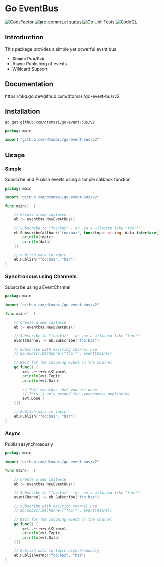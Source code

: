 # Go EventBus

[![CodeFactor](https://www.codefactor.io/repository/github/dtomasi/go-event-bus/badge)](https://www.codefactor.io/repository/github/dtomasi/di)
[![pre-commit.ci status](https://results.pre-commit.ci/badge/github/dtomasi/go-event-bus/main.svg)](https://results.pre-commit.ci/latest/github/dtomasi/go-event-bus/main)
![Go Unit Tests](https://github.com/dtomasi/go-event-bus/actions/workflows/build.yml/badge.svg)
![CodeQL](https://github.com/dtomasi/go-event-bus/actions/workflows/codeql-analysis.yml/badge.svg)

## Introduction

This package provides a simple yet powerful event bus.

- Simple Pub/Sub
- Async Publishing of events
- Wildcard Support

## Documentation

https://pkg.go.dev/github.com/dtomasi/go-event-bus/v2

## Installation

    go get github.com/dtomasi/go-event-bus/v2

```go
package main

import "github.com/dtomasi/go-event-bus/v2"
```

## Usage

### Simple
Subscribe and Publish events using a simple callback function

```go
package main

import "github.com/dtomasi/go-event-bus/v2"

func main()  {

    // Create a new instance
    eb := eventbus.NewEventBus()

    // Subscribe to "foo:baz" - or use a wildcard like "foo:*"
    eb.SubscribeCallback("foo:baz", func(topic string, data interface{}) {
        println(topic)
        println(data)
    })

    // Publish data to topic
    eb.Publish("foo:baz", "bar")
}
```

### Synchronous using Channels
Subscribe using a EventChannel

```go
package main

import "github.com/dtomasi/go-event-bus/v2"

func main()  {

    // Create a new instance
    eb := eventbus.NewEventBus()

    // Subscribe to "foo:baz" - or use a wildcard like "foo:*"
	eventChannel := eb.Subscribe("foo:baz")

	// Subscribe with existing channel use
	// eb.SubscribeChannel("foo:*", eventChannel)

    // Wait for the incoming event on the channel
    go func() {
        evt :=<-eventChannel
        println(evt.Topic)
        println(evt.Data)

        // Tell eventbus that you are done
        // This is only needed for synchronous publishing
        evt.Done()
    }()

    // Publish data to topic
    eb.Publish("foo:baz", "bar")
}
```

### Async
Publish asynchronously

```go
package main

import "github.com/dtomasi/go-event-bus/v2"

func main()  {

    // Create a new instance
    eb := eventbus.NewEventBus()

	// Subscribe to "foo:baz" - or use a wildcard like "foo:*"
	eventChannel := eb.Subscribe("foo:baz")

	// Subscribe with existing channel use
	// eb.SubscribeChannel("foo:*", eventChannel)

    // Wait for the incoming event on the channel
    go func() {
        evt :=<-eventChannel
        println(evt.Topic)
        println(evt.Data)
    }()

    // Publish data to topic asynchronously
    eb.PublishAsync("foo:baz", "bar")
}
```
